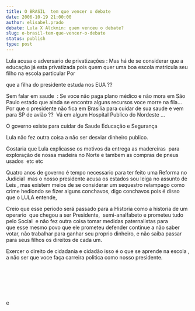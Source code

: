 ```yaml
---
title: O BRASIL  tem que vencer o debate  
date: 2006-10-19 21:00:00
author: elisabel.prado
debate: Lula X Alckmin: quem venceu o debate?
slug: o-brasil-tem-que-vencer-o-debate
status: publish 
type: post
---
```


Lula acusa o adversario de privatizações : Mas há de se considerar que a educação já esta privatizada pois quem quer uma boa escola matricula seu filho na escola particular Por


que a filha do presidente estuda nos EUA ??


Sem falar em saude  : Se voce não paga plano médico e não mora em São Paulo estado que ainda se encontra alguns recursos voce morre na fila...  Por que o presidente não fica em Brasilia para cuidar de sua saude e vem para SP de avião ??  Vá em algum Hospital Publico do Nordeste ...


O governo existe para cuidar de Saude Educação e Segurança


Lula não fez outra coisa a não ser desviar dinheiro publico.


Gostaria que Lula explicasse os motivos da entrega as madereiras  para exploração de nossa madeira no Norte e tambem as compras de pneus usados  etc etc


Quatro anos de governo é tempo necessario para ter feito uma Reforma no Judicial  mas o nosso presidente acusa os estados sou leiga no assunto de Leis , mas existem meios de se considerar um sequestro relampago como crime hediondo se fizer alguns conchavos, digo conchavos pois é disso que o LULA entende, 


Creio que esse periodo será passado para a Historia como a historia de um operario  que chegou a ser Presidente,  semi-analfabeto e prometeu tudo pelo Social  e não fez outra coisa tomar medidas paternalistas para que esse mesmo povo que ele prometeu defender continue a não saber votar, não trabalhar para ganhar seu proprio dinheiro, e não saiba passar para seus filhos os direitos de cada um.


Exercer o direito de cidadania e cidadão isso é o que se aprende na escola , a não ser que voce faça carreira politica como nosso presidente.


 


 


 


e        


